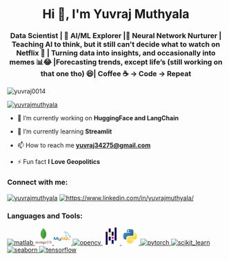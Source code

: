 <h1 align="center">Hi 👋, I'm Yuvraj Muthyala</h1>
<h3 align="center">Data Scientist | 🤖 AI/ML Explorer |🧠 Neural Network Nurturer | Teaching AI to think, but it still can't decide what to watch on Netflix 🍿 | Turning data into insights, and occasionally into memes 📊😂 |Forecasting trends, except life’s (still working on that one tho) 😆| Coffee ☕ → Code → Repeat</h3>

<p align="left"> <img src="https://komarev.com/ghpvc/?username=yuvraj0014&label=Profile%20views&color=0e75b6&style=flat" alt="yuvraj0014" /> </p>

<p align="left"> <a href="https://twitter.com/yuvrajmuthyala" target="blank"><img src="https://img.shields.io/twitter/follow/yuvrajmuthyala?logo=twitter&style=for-the-badge" alt="yuvrajmuthyala" /></a> </p>

- 🔭 I’m currently working on **HuggingFace and LangChain**

- 🌱 I’m currently learning **Streamlit**

- 📫 How to reach me **yuvraj34275@gmail.com**

- ⚡ Fun fact **I Love Geopolitics**

<h3 align="left">Connect with me:</h3>
<p align="left">
<a href="https://twitter.com/yuvrajmuthyala" target="blank"><img align="center" src="https://raw.githubusercontent.com/rahuldkjain/github-profile-readme-generator/master/src/images/icons/Social/twitter.svg" alt="yuvrajmuthyala" height="30" width="40" /></a>
<a href="https://linkedin.com/in/https://www.linkedin.com/in/yuvrajmuthyala/" target="blank"><img align="center" src="https://raw.githubusercontent.com/rahuldkjain/github-profile-readme-generator/master/src/images/icons/Social/linked-in-alt.svg" alt="https://www.linkedin.com/in/yuvrajmuthyala/" height="30" width="40" /></a>
</p>

<h3 align="left">Languages and Tools:</h3>
<p align="left"> <a href="https://www.mathworks.com/" target="_blank" rel="noreferrer"> <img src="https://upload.wikimedia.org/wikipedia/commons/2/21/Matlab_Logo.png" alt="matlab" width="40" height="40"/> </a> <a href="https://www.mongodb.com/" target="_blank" rel="noreferrer"> <img src="https://raw.githubusercontent.com/devicons/devicon/master/icons/mongodb/mongodb-original-wordmark.svg" alt="mongodb" width="40" height="40"/> </a> <a href="https://www.mysql.com/" target="_blank" rel="noreferrer"> <img src="https://raw.githubusercontent.com/devicons/devicon/master/icons/mysql/mysql-original-wordmark.svg" alt="mysql" width="40" height="40"/> </a> <a href="https://opencv.org/" target="_blank" rel="noreferrer"> <img src="https://www.vectorlogo.zone/logos/opencv/opencv-icon.svg" alt="opencv" width="40" height="40"/> </a> <a href="https://pandas.pydata.org/" target="_blank" rel="noreferrer"> <img src="https://raw.githubusercontent.com/devicons/devicon/2ae2a900d2f041da66e950e4d48052658d850630/icons/pandas/pandas-original.svg" alt="pandas" width="40" height="40"/> </a> <a href="https://www.python.org" target="_blank" rel="noreferrer"> <img src="https://raw.githubusercontent.com/devicons/devicon/master/icons/python/python-original.svg" alt="python" width="40" height="40"/> </a> <a href="https://pytorch.org/" target="_blank" rel="noreferrer"> <img src="https://www.vectorlogo.zone/logos/pytorch/pytorch-icon.svg" alt="pytorch" width="40" height="40"/> </a> <a href="https://scikit-learn.org/" target="_blank" rel="noreferrer"> <img src="https://upload.wikimedia.org/wikipedia/commons/0/05/Scikit_learn_logo_small.svg" alt="scikit_learn" width="40" height="40"/> </a> <a href="https://seaborn.pydata.org/" target="_blank" rel="noreferrer"> <img src="https://seaborn.pydata.org/_images/logo-mark-lightbg.svg" alt="seaborn" width="40" height="40"/> </a> <a href="https://www.tensorflow.org" target="_blank" rel="noreferrer"> <img src="https://www.vectorlogo.zone/logos/tensorflow/tensorflow-icon.svg" alt="tensorflow" width="40" height="40"/> </a> </p>


